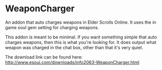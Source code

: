 # WeaponCharger
An addon that auto charges weapons in Elder Scrolls Online.  It uses the in game soul gem setting for charging weapons.

This addon is meant to be minimal.  If you want something simple that auto charges weapons, then this is what you're looking for.
It does output what weapon was charged in the chat box, other than that it's very quiet.


The download link can be found here:
http://www.esoui.com/downloads/info2063-WeaponCharger.html 
